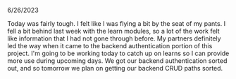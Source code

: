 6/26/2023

Today was fairly tough. I felt like I was flying a bit by the seat of my pants. I fell a bit behind last week with the learn modules, so a lot of the work felt like information that I had not gone through before. My partners definitely led the way when it came to the backend authentication portion of this project. I'm going to be working today to catch up on learns so I can provide more use during upcoming days. We got our backend authentication sorted out, and so tomorrow we plan on getting our backend CRUD paths sorted.
